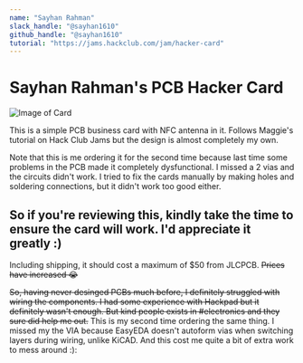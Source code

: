 ```yaml
---
name: "Sayhan Rahman"
slack_handle: "@sayhan1610"
github_handle: "@sayhan1610"
tutorial: "https://jams.hackclub.com/jam/hacker-card"
---
```


# Sayhan Rahman's PCB Hacker Card
![Image of Card](https://github.com/hackclub/OnBoard/blob/main/projects/sayhan_rahman/card.gif?raw=true)

This is a simple PCB business card with NFC antenna in it. Follows Maggie's tutorial on Hack Club Jams but the design is almost completely my own. 

Note that this is me ordering it for the second time because last time some problems in the PCB made it completely dysfunctional. I missed a 2 vias and the circuits didn't work. I tried to fix the cards manually by making holes and soldering connections, but it didn't work too good either. 

## So if you're reviewing this, kindly take the time to ensure the card will work. I'd appreciate it greatly :)

Including shipping, it should cost a maximum of $50 from JLCPCB. ~~Prices have increased 😭~~

~~So, having never desinged PCBs much before, I definitely struggled with wiring the components. I had some experience with Hackpad but it definitely wasn't enough. But kind people exists in #electronics and they sure did help me out.~~ This is my second time ordering the same thing. I missed my the VIA because EasyEDA doesn't autoform vias when switching layers during wiring, unlike KiCAD. And this cost me quite a bit of extra work to mess around :):
